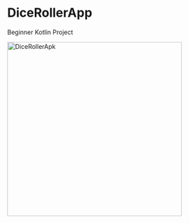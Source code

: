 # DiceRollerApp
Beginner Kotlin Project
<p><img align="center" alt="DiceRollerApk" width="400" src="https://w7.pngwing.com/pngs/944/284/png-transparent-computer-icons-game-rolling-dice-game-dice-recreation-thumbnail.png"<p/>
